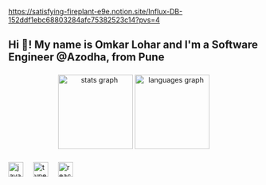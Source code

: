 https://satisfying-fireplant-e9e.notion.site/Influx-DB-152ddf1ebc68803284afc75382523c14?pvs=4
<h2 align="left">Hi 👋! My name is Omkar Lohar and I'm a Software Engineer @Azodha, from Pune</h2>

###

<div align="center">
  <img src="https://github-readme-stats.vercel.app/api?username=omkarlhr9595&hide_title=false&hide_rank=false&show_icons=true&include_all_commits=true&count_private=true&disable_animations=false&theme=dracula&locale=en&hide_border=false" height="150" alt="stats graph"  />
  <img src="https://github-readme-stats.vercel.app/api/top-langs?username=omkarlhr9595&locale=en&hide_title=false&layout=compact&card_width=320&langs_count=5&theme=dracula&hide_border=false" height="150" alt="languages graph"  />
</div>

###

<div align="left">
  <img src="https://cdn.jsdelivr.net/gh/devicons/devicon/icons/javascript/javascript-original.svg" height="30" alt="javascript logo"  />
  <img width="12" />
  <img src="https://cdn.jsdelivr.net/gh/devicons/devicon/icons/typescript/typescript-original.svg" height="30" alt="typescript logo"  />
  <img width="12" />
  <img src="https://cdn.jsdelivr.net/gh/devicons/devicon/icons/react/react-original.svg" height="30" alt="react logo"  />
</div>

###



###

<br clear="both">

###
